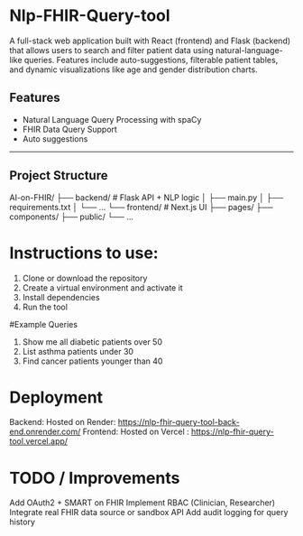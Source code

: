 # Nlp-FHIR-Query-tool
A full-stack web application built with React (frontend) and Flask (backend) that allows users to search and filter patient data using natural-language-like queries. Features include auto-suggestions, filterable patient tables, and dynamic visualizations like age and gender distribution charts.

## Features

-  Natural Language Query Processing with spaCy
-  FHIR Data Query Support
-  Auto suggestions
---

## Project Structure

AI-on-FHIR/
├── backend/ # Flask API + NLP logic
│ ├── main.py
│ ├── requirements.txt
│ └── ...
└── frontend/ # Next.js UI
├── pages/
├── components/
├── public/
└── ...

# Instructions to use: 

1. Clone or download the repository
2. Create a virtual environment and activate it
3. Install dependencies
4. Run the tool

#Example Queries 
1. Show me all diabetic patients over 50
2. List asthma patients under 30
3. Find cancer patients younger than 40


# Deployment
Backend: Hosted on Render: https://nlp-fhir-query-tool-back-end.onrender.com/
Frontend: Hosted on Vercel : https://nlp-fhir-query-tool.vercel.app/

# TODO / Improvements
 Add OAuth2 + SMART on FHIR
 Implement RBAC (Clinician, Researcher)
 Integrate real FHIR data source or sandbox API
 Add audit logging for query history




